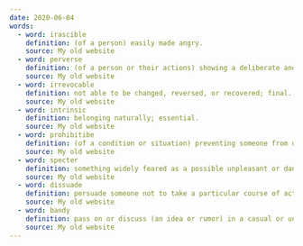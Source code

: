 ```yaml
---
date: 2020-06-04
words:
  - word: irascible
    definition: (of a person) easily made angry.
    source: My old website
  - word: perverse
    definition: (of a person or their actions) showing a deliberate and obstinate desire to behave in a way that is unreasonable or unacceptable, often in spite of the consequences.
    source: My old website
  - word: irrevocable
    definition: not able to be changed, reversed, or recovered; final.
    source: My old website
  - word: intrinsic
    definition: belonging naturally; essential.
    source: My old website
  - word: prohibitibe
    definition: (of a condition or situation) preventing someone from doing something.
    source: My old website
  - word: specter
    definition: something widely feared as a possible unpleasant or dangerous occurrence.
    source: My old website
  - word: dissuade
    definition: persuade someone not to take a particular course of action.
    source: My old website
  - word: bandy
    definition: pass on or discuss (an idea or rumor) in a casual or uninformed way.
    source: My old website
---
```

